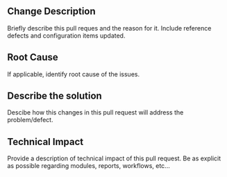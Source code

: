 ## Change Description

Briefly describe this pull reques and the reason for it.  Include reference defects and configuration items updated.

## Root Cause

If applicable, identify root cause of the issues.

## Describe the solution 

Descibe how this changes in this pull request will address the problem/defect.

## Technical Impact

Provide a description of technical impact of this pull request. Be as explicit as possible regarding modules, reports, workflows, etc...

 
